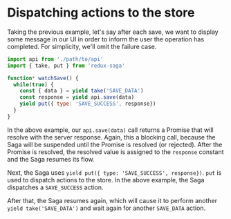 # Dispatching actions to the store

Taking the previous example, let's say after each save, we want to display some message in our
UI in order to inform the user the operation has completed. For simplicity, we'll omit the failure case.

```javascript
import api from './path/to/api'
import { take, put } from 'redux-saga'

function* watchSave() {
  while(true) {
    const { data } = yield take('SAVE_DATA')
    const response = yield api.save(data)
    yield put({ type: 'SAVE_SUCCESS', response})
  }
}
```

In the above example, our `api.save(data)` call returns a Promise that will resolve with the
server response. Again, this a blocking call, because the Saga will be suspended until the Promise
is resolved (or rejected). After the Promise is resolved, the resolved value is assigned to the `response`
constant and the Saga resumes its flow.

Next, the Saga uses `yield put({ type: 'SAVE_SUCCESS', response})`. `put` is used to dispatch
actions to the store. In the above example, the Saga dispatches a `SAVE_SUCCESS` action.

After that, the Saga resumes again, which will cause it to perform another `yield take('SAVE_DATA')` and
wait again for another `SAVE_DATA` action.
